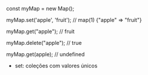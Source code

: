 const myMap = new Map();

myMap.set('apple', 'fruit');
// map(1) {"apple" => "fruit"}

myMap.get("apple");
// fruit

myMap.delete("apple");
// true

myMap.get(apple);
// undefined

- set: coleções com valores únicos

